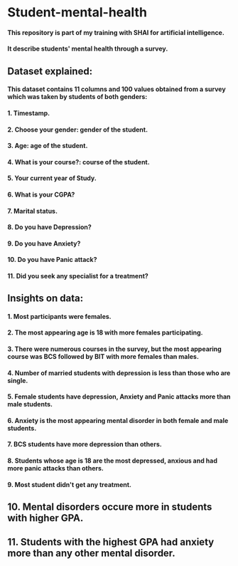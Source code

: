 # Student-mental-health
#### This repository is part of my training with SHAI for artificial intelligence.
#### It describe students' mental health through a survey.
## Dataset explained:
#### This dataset contains 11 columns and 100 values obtained from a survey which was taken by students of both genders:
#### 1. Timestamp.
#### 2. Choose your gender: gender of the student.
#### 3. Age: age of the student.
#### 4. What is your course?: course of the student.
#### 5. Your current year of Study.
#### 6. What is your CGPA?
#### 7. Marital status.
#### 8. Do you have Depression?
#### 9. Do you have Anxiety?
#### 10. Do you have Panic attack?
#### 11. Did you seek any specialist for a treatment?
## Insights on data:
#### 1. Most participants were females.
#### 2. The most appearing age is 18 with more females participating.
#### 3. There were numerous courses in the survey, but the most appearing course was BCS followed by BIT with more females than males.
#### 4. Number of married students with depression is less than those who are single.
#### 5. Female students have depression, Anxiety and Panic attacks more than male students.
#### 6. Anxiety is the most appearing mental disorder in both female and male students.
#### 7. BCS students have more depression than others.
#### 8. Students whose age is 18 are the most depressed, anxious and had more panic attacks than others.
#### 9. Most student didn't get any treatment.
## 10. Mental disorders occure more in students with higher GPA.
## 11. Students with the highest GPA had anxiety more than any other mental disorder.

